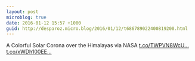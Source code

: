 ```yaml
---
layout: post
microblog: true
date: 2016-01-12 15:57 +1000
guid: http://desparoz.micro.blog/2016/01/12/t686789022400819200.html
---
```

A Colorful Solar Corona over the Himalayas      via NASA [t.co/TWPVN8WcU...](https://t.co/TWPVN8WcUF) [t.co/xWDh100EE...](https://t.co/xWDh100EEe)
